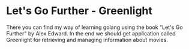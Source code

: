 # Let's Go Further - Greenlight

There you can find my way of learning golang using the book "Let's Go Further" by Alex Edward. In the end we should get application called Greenlight for retrieving and managing information about movies.
